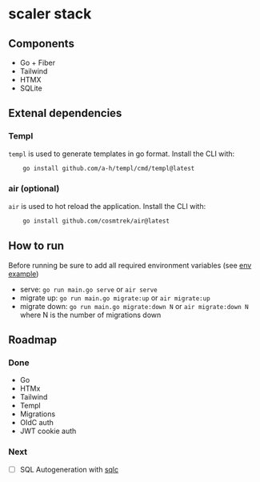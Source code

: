 # scaler stack

## Components
- Go + Fiber
- Tailwind
- HTMX
- SQLite

## Extenal dependencies

### Templ
`templ` is used to generate templates in go format. Install the CLI with:

```bash
    go install github.com/a-h/templ/cmd/templ@latest
```

### air (optional)
`air` is used to hot reload the application. Install the CLI with:
```bash
    go install github.com/cosmtrek/air@latest
```

## How to run
Before running be sure to add all required environment variables (see [env example](.env.example)) 

- serve: `go run main.go serve` or `air serve`
- migrate up: `go run main.go migrate:up` or `air migrate:up`
- migrate down: `go run main.go migrate:down N` or `air migrate:down N` where N is the number of migrations down

## Roadmap

### Done
- Go
- HTMx
- Tailwind
- Templ
- Migrations
- OIdC auth
- JWT cookie auth

### Next
- [ ] SQL Autogeneration with [sqlc](https://github.com/sqlc-dev/sqlc)
